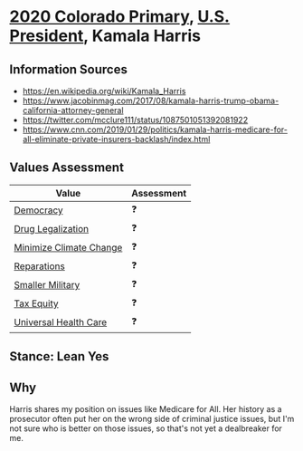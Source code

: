 # [2020 Colorado Primary](../README.md), [U.S. President](README.md), Kamala Harris

## Information Sources

* https://en.wikipedia.org/wiki/Kamala_Harris
* https://www.jacobinmag.com/2017/08/kamala-harris-trump-obama-california-attorney-general
* https://twitter.com/mcclure111/status/1087501051392081922
* https://www.cnn.com/2019/01/29/politics/kamala-harris-medicare-for-all-eliminate-private-insurers-backlash/index.html

## Values Assessment

| Value                                                 | Assessment     |
| ----------------------------------------------------- | -------------- |
| [Democracy](democracy.md)                             | :question:     |
| [Drug Legalization](drug_legalization.md)             | :question:     |
| [Minimize Climate Change](minimize_climate_change.md) | :question:     |
| [Reparations](reparations.md)                         | :question:     |
| [Smaller Military](smaller_military.md)               | :question:     |
| [Tax Equity](tax_equity.md)                           | :question:     |
| [Universal Health Care](universal_health_care.md)     | :question:     |

## Stance: Lean Yes

## Why

Harris shares my position on issues like Medicare for All. Her history as a prosecutor often put her on the wrong side of criminal justice issues, but I'm not sure who is better on those issues, so that's not yet a dealbreaker for me.
